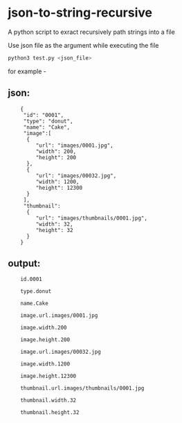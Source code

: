 # json-to-string-recursive


A python script to exract recursively path strings into a file

Use json file as the argument while executing the file

```python
python3 test.py <json_file>
```

for example -

## json:
```
    {
     "id": "0001",
     "type": "donut",
     "name": "Cake",
     "image":[
      {
         "url": "images/0001.jpg",
         "width": 200,
         "height": 200
      },
      {
         "url": "images/00032.jpg",
         "width": 1200,
         "height": 12300
      }
     ],
     "thumbnail":
      {
         "url": "images/thumbnails/0001.jpg",
         "width": 32,
         "height": 32
      }
    }
``` 
  
## output:
```
    id.0001

    type.donut

    name.Cake

    image.url.images/0001.jpg

    image.width.200

    image.height.200

    image.url.images/00032.jpg

    image.width.1200

    image.height.12300

    thumbnail.url.images/thumbnails/0001.jpg

    thumbnail.width.32

    thumbnail.height.32
```

